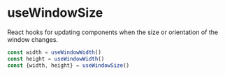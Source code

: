 # useWindowSize

React hooks for updating components when the size or orientation of the window changes.

```js
const width = useWindowWidth()
const height = useWindowWidth()
const {width, height} = useWindowSize()
```
